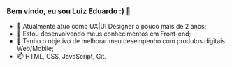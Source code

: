 ### Bem vindo, eu sou Luiz Eduardo :) 👋

- 👀 Atualmente atuo como UX|UI Designer a pouco mais de 2 anos;
- 🌱 Estou desenvolvendo meus conhecimentos em Front-end;
- 💞️ Tenho o objetivo de melhorar meu desempenho com produtos digitais Web/Mobile;
- 📫 HTML, CSS, JavaScript, Git.


